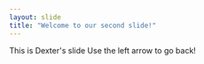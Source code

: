 ```yaml
---
layout: slide
title: "Welcome to our second slide!"
---
```

This is Dexter's slide
Use the left arrow to go back!
